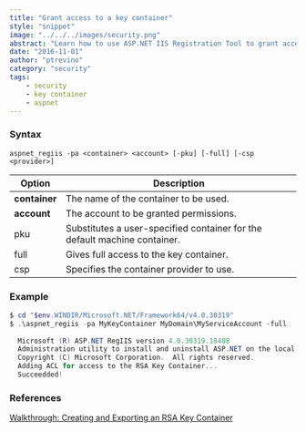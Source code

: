 ```yaml
---
title: "Grant access to a key container"
style: "snippet"
image: "../../../images/security.png"
abstract: "Learn how to use ASP.NET IIS Registration Tool to grant access to a RSA key container."
date: "2016-11-01"
author: "ptrevino"
category: "security"
tags:
    - security
    - key container
    - aspnet
---
```


<!-- start:abstract -->

### Syntax

```
aspnet_regiis -pa <container> <account> [-pku] [-full] [-csp <provider>]
```

| Option         | Description                                                               |
| -------------- | ------------------------------------------------------------------------- |
| **container**  | The name of the container to be used.                                     |
| **account**    | The account to be granted permissions.                                    |
| pku            | Substitutes a user-specified container for the default machine container. |
| full           | Gives full access to the key container.                                   |   
| csp <provider> | Specifies the container provider to use.                                  |

<!-- end:abstract -->

### Example

```powershell
$ cd "$env.WINDIR/Microsoft.NET/Framework64/v4.0.30319"
$ .\aspnet_regiis -pa MyKeyContainer MyDomain\MyServiceAccount -full
  
  Microsoft (R) ASP.NET RegIIS version 4.0.30319.18408
  Administration utility to install and uninstall ASP.NET on the local machine.
  Copyright (C) Microsoft Corporation.  All rights reserved.
  Adding ACL for access to the RSA Key Container...
  Succeedded!
```

### References
[Walkthrough: Creating and Exporting an RSA Key Container](https://msdn.microsoft.com/en-us/library/2w117ede.aspx)
